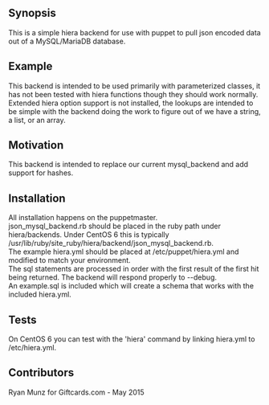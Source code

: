 ## Synopsis  
  
This is a simple hiera backend for use with puppet to pull json encoded data out of a MySQL/MariaDB database.  
  
## Example  
  
This backend is intended to be used primarily with parameterized classes, it has not been tested with hiera functions though they should work normally. Extended hiera option support is not installed, the lookups are intended to be simple with the backend doing the work to figure out of we have a string, a list, or an array.  
  
## Motivation  
  
This backend is intended to replace our current mysql_backend and add support for hashes.  
  
## Installation  
  
All installation happens on the puppetmaster.  
json_mysql_backend.rb should be placed in the ruby path under hiera/backends. Under CentOS 6 this is typically /usr/lib/ruby/site_ruby/hiera/backend/json_mysql_backend.rb.  
The example hiera.yml should be placed at /etc/puppet/hiera.yml and modified to match your environment.  
The sql statements are processed in order with the first result of the first hit being returned. The backend will respond properly to --debug.  
An example.sql is included which will create a schema that works with the included hiera.yml.  
  
## Tests  
  
On CentOS 6 you can test with the 'hiera' command by linking hiera.yml to /etc/hiera.yml.  
  
## Contributors  
  
Ryan Munz for Giftcards.com - May 2015  
